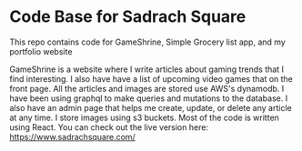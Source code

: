 # Code Base for Sadrach Square

This repo contains code for GameShrine, Simple Grocery list app, and my portfolio website

GameShrine is a website where I write articles about gaming trends that I find interesting. I also have
have a list of upcoming video games that on the front page. All the articles and images are stored use AWS's
dynamodb. I have been using graphql to make queries and mutations to the database. I also have an admin page that
helps me create, update, or delete any article at any time. I store images using s3 buckets. Most of the code is 
written using React.
You can check out the live version here:
https://www.sadrachsquare.com/
